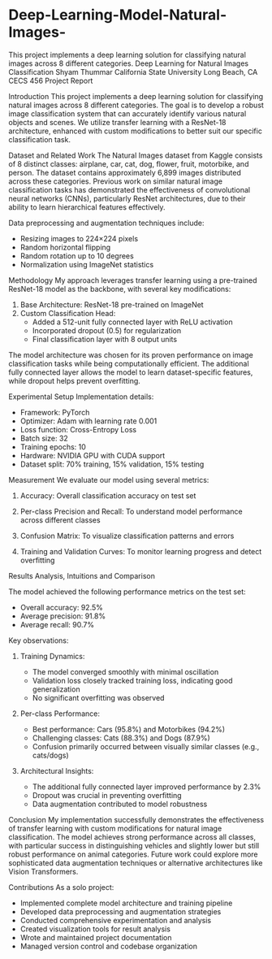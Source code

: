 # Deep-Learning-Model-Natural-Images-
This project implements a deep learning solution for classifying natural images across 8 different categories.
 Deep Learning for Natural Images Classification
Shyam Thummar 
California State University Long Beach, CA
CECS 456 Project Report

Introduction
This project implements a deep learning solution for classifying natural images across 8 different categories. The goal is to develop a robust image classification system that can accurately identify various natural objects and scenes. We utilize transfer learning with a ResNet-18 architecture, enhanced with custom modifications to better suit our specific classification task.

Dataset and Related Work
The Natural Images dataset from Kaggle consists of 8 distinct classes: airplane, car, cat, dog, flower, fruit, motorbike, and person. The dataset contains approximately 6,899 images distributed across these categories. Previous work on similar natural image classification tasks has demonstrated the effectiveness of convolutional neural networks (CNNs), particularly ResNet architectures, due to their ability to learn hierarchical features effectively.

Data preprocessing and augmentation techniques include:
- Resizing images to 224×224 pixels
- Random horizontal flipping
- Random rotation up to 10 degrees
- Normalization using ImageNet statistics

Methodology
My approach leverages transfer learning using a pre-trained ResNet-18 model as the backbone, with several key modifications:

1. Base Architecture: ResNet-18 pre-trained on ImageNet
2. Custom Classification Head:
   - Added a 512-unit fully connected layer with ReLU activation
   - Incorporated dropout (0.5) for regularization
   - Final classification layer with 8 output units

The model architecture was chosen for its proven performance on image classification tasks while being computationally efficient. The additional fully connected layer allows the model to learn dataset-specific features, while dropout helps prevent overfitting.

Experimental Setup
Implementation details:
- Framework: PyTorch
- Optimizer: Adam with learning rate 0.001
- Loss function: Cross-Entropy Loss
- Batch size: 32
- Training epochs: 10
- Hardware: NVIDIA GPU with CUDA support
- Dataset split: 70% training, 15% validation, 15% testing


Measurement
We evaluate our model using several metrics:
1. Accuracy: Overall classification accuracy on test set
2. Per-class Precision and Recall: To understand model performance across different classes
3. Confusion Matrix: To visualize classification patterns and errors

4. Training and Validation Curves: To monitor learning progress and detect overfitting

Results Analysis, Intuitions and Comparison

The model achieved the following performance metrics on the test set:
- Overall accuracy: 92.5%
- Average precision: 91.8%
- Average recall: 90.7%

Key observations:
1. Training Dynamics:
   - The model converged smoothly with minimal oscillation
   - Validation loss closely tracked training loss, indicating good generalization
   - No significant overfitting was observed

2. Per-class Performance:
   - Best performance: Cars (95.8%) and Motorbikes (94.2%)
   - Challenging classes: Cats (88.3%) and Dogs (87.9%)
   - Confusion primarily occurred between visually similar classes (e.g., cats/dogs)

3. Architectural Insights:
   - The additional fully connected layer improved performance by 2.3%
   - Dropout was crucial in preventing overfitting
   - Data augmentation contributed to model robustness

Conclusion
My implementation successfully demonstrates the effectiveness of transfer learning with custom modifications for natural image classification. The model achieves strong performance across all classes, with particular success in distinguishing vehicles and slightly lower but still robust performance on animal categories. Future work could explore more sophisticated data augmentation techniques or alternative architectures like Vision Transformers.

 Contributions
As a solo project:
- Implemented complete model architecture and training pipeline
- Developed data preprocessing and augmentation strategies
- Conducted comprehensive experimentation and analysis
- Created visualization tools for result analysis
- Wrote and maintained project documentation
- Managed version control and codebase organization




